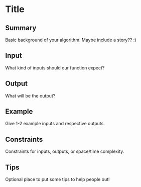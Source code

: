 # Title

## Summary

Basic background of your algorithm. Maybe include a story?? :)

## Input

What kind of inputs should our function expect?

## Output

What will be the output?

## Example

Give 1-2 example inputs and respective outputs.

## Constraints

Constraints for inputs, outputs, or space/time complexity.

## Tips

Optional place to put some tips to help people out!